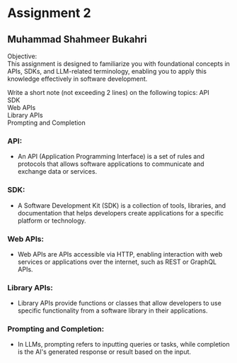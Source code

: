 # Assignment 2

## Muhammad Shahmeer Bukahri

Objective:  
This assignment is designed to familiarize you with foundational concepts in APIs, SDKs, and LLM-related terminology, enabling you to apply this knowledge effectively in software development.

Write a short note (not exceeding 2 lines) on the following topics:
API  
SDK  
Web APIs  
Library APIs  
Prompting and Completion 


### API: 
* An API (Application Programming Interface) is a set of rules and protocols that allows software applications to communicate and exchange data or services.

### SDK: 
* A Software Development Kit (SDK) is a collection of tools, libraries, and documentation that helps developers create applications for a specific platform or technology.

### Web APIs: 
* Web APIs are APIs accessible via HTTP, enabling interaction with web services or applications over the internet, such as REST or GraphQL APIs.

### Library APIs: 
* Library APIs provide functions or classes that allow developers to use specific functionality from a software library in their applications.

### Prompting and Completion: 
* In LLMs, prompting refers to inputting queries or tasks, while completion is the AI's generated response or result based on the input.